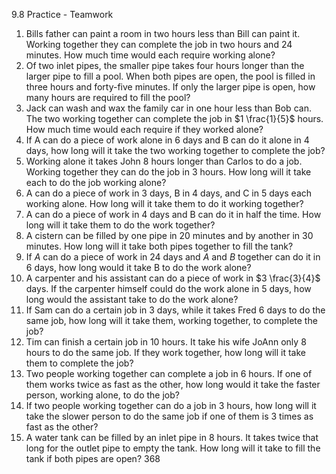 9.8 Practice - Teamwork
1) Bills father can paint a room in two hours less than Bill can paint it. Working together they can complete the job in two hours and 24 minutes. How much time would each require working alone?
2) Of two inlet pipes, the smaller pipe takes four hours longer than the larger pipe to fill a pool. When both pipes are open, the pool is filled in three hours and forty-five minutes. If only the larger pipe is open, how many hours are required to fill the pool?
3) Jack can wash and wax the family car in one hour less than Bob can. The two working together can complete the job in $1 \frac{1}{5}$ hours. How much time would each require if they worked alone?
4) If $\mathrm{A}$ can do a piece of work alone in 6 days and $\mathrm{B}$ can do it alone in 4 days, how long will it take the two working together to complete the job?
5) Working alone it takes John 8 hours longer than Carlos to do a job. Working together they can do the job in 3 hours. How long will it take each to do the job working alone?
6) A can do a piece of work in 3 days, B in 4 days, and $\mathrm{C}$ in 5 days each working alone. How long will it take them to do it working together?
7) A can do a piece of work in 4 days and B can do it in half the time. How long will it take them to do the work together?
8) A cistern can be filled by one pipe in 20 minutes and by another in 30 minutes. How long will it take both pipes together to fill the tank?
9) If $A$ can do a piece of work in 24 days and $A$ and $B$ together can do it in 6 days, how long would it take B to do the work alone?
10) A carpenter and his assistant can do a piece of work in $3 \frac{3}{4}$ days. If the carpenter himself could do the work alone in 5 days, how long would the assistant take to do the work alone?
11) If Sam can do a certain job in 3 days, while it takes Fred 6 days to do the same job, how long will it take them, working together, to complete the job?
12) Tim can finish a certain job in 10 hours. It take his wife JoAnn only 8 hours to do the same job. If they work together, how long will it take them to complete the job?
13) Two people working together can complete a job in 6 hours. If one of them works twice as fast as the other, how long would it take the faster person, working alone, to do the job?
14) If two people working together can do a job in 3 hours, how long will it take the slower person to do the same job if one of them is 3 times as fast as the other?
15) A water tank can be filled by an inlet pipe in 8 hours. It takes twice that long for the outlet pipe to empty the tank. How long will it take to fill the tank if both pipes are open?
368